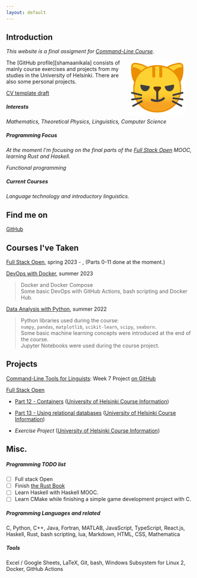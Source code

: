 ```yaml
---
layout: default
---
```


## Introduction

_This website is a final assigment for [Command-Line Course](cmdline_course.html)._

<img src="assets/images/Google-Noto-Emoji-Smileys-10109-cat-face-with-wry-smile.1024.png" alt="Photo" hspace="20" width="30%" align="right"/>
The [GitHub profile][shamaanikala] consists of mainly course exercises and projects from my studies in the University of Helsinki.
There are also some personal projects.

[CV template draft](assets/documents/Command_Line_Tools_CV.pdf)

##### Interests

_Mathematics, Theoretical Physics, Linguistics, Computer Science_

##### Programming Focus

_At the moment I'm focusing on the final parts of the [Full Stack Open][Full Stack Open] MOOC, learning Rust and Haskell._

_Functional programming_

##### Current Courses

_Language technology and introductory linguistics._

## Find me on

[GitHub][shamaanikala]

<!-- ## Contact -->

<!-- My email address is of the form first_name.last_name@helsinki.fi. -->

## Courses I've Taken

[Full Stack Open][Full Stack Open], spring 2023 - , (Parts 0-11 done at the moment.)

[DevOps with Docker](https://devopswithdocker.com/), summer 2023

> Docker and Docker Compose  
> Some basic DevOps with GitHub Actions, bash scripting and Docker Hub.

[Data Analysis with Python](https://dap-21.mooc.fi/), summer 2022

> Python libraries used during the course:  
> `numpy`, `pandas`, `matplotlib`, `scikit-learn`, `scipy`, `seaborn`.  
> Some basic machine learning concepts were introduced at the end of the course.  
> Jupyter Notebooks were used during the course project.

<!-- > I chose the fossil analysis course project. -->

## Projects

[Command-Line Tools for Linguists][cmdline-course-page]: Week 7 Project [on GitHub](https://github.com/shamaanikala/cmdline-course)

[Full Stack Open][Full Stack Open]

- [Part 12 - Containers](https://fullstackopen.com/en/part12) ([University of Helsinki Course Information](https://studies.helsinki.fi/kurssit/toteutus/otm-bb07e139-3de0-4cb3-843d-414b1bb992cc/CSM141084))

- [Part 13 - Using relational databases](https://fullstackopen.com/en/part13) ([University of Helsinki Course Information](https://studies.helsinki.fi/kurssit/toteutus/otm-024c8a43-2d9a-411a-a543-ca3dadcdcab6/CSM14114))

- _Exercise Project_ ([University of Helsinki Course Information](https://studies.helsinki.fi/kurssit/toteutus/otm-85bb770f-ef2f-4bde-984d-5c753bf6a442/CSM141093))

## Misc.

##### Programming TODO list

- [ ] Full stack Open
- [ ] Finish [the Rust Book](https://doc.rust-lang.org/book/)
- [ ] Learn Haskell with Haskell MOOC.
- [ ] Learn CMake while finishing a simple game development project with C.

##### Programming Languages and related

C, Python, C++, Java, Fortran, MATLAB, JavaScript, TypeScript, React.js, Haskell, Rust, bash scripting, lua, Markdown, HTML, CSS, Mathematica

##### Tools

Excel / Google Sheets, LaTeX, Git, bash, Windows Subsystem for Linux 2, Docker, GitHub Actions

<!-- markdown link references-->

[shamaanikala]: https://github.com/shamaanikala
[cmdline-course-page]: https://studies.helsinki.fi/kurssit/toteutus/hy-opt-cur-2324-261401a1-c550-4436-91b9-7edf4a1a3b57
[Full Stack Open]: https://fullstackopen.com/
